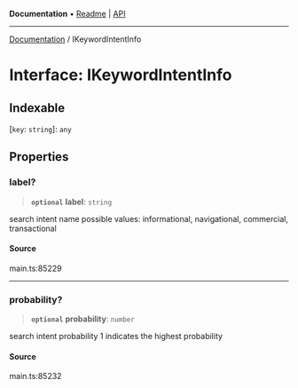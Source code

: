 **Documentation** • [Readme](../README.md) \| [API](../globals.md)

***

[Documentation](../README.md) / IKeywordIntentInfo

# Interface: IKeywordIntentInfo

## Indexable

 \[`key`: `string`\]: `any`

## Properties

### label?

> **`optional`** **label**: `string`

search intent name
possible values: informational, navigational, commercial, transactional

#### Source

main.ts:85229

***

### probability?

> **`optional`** **probability**: `number`

search intent probability
1 indicates the highest probability

#### Source

main.ts:85232
